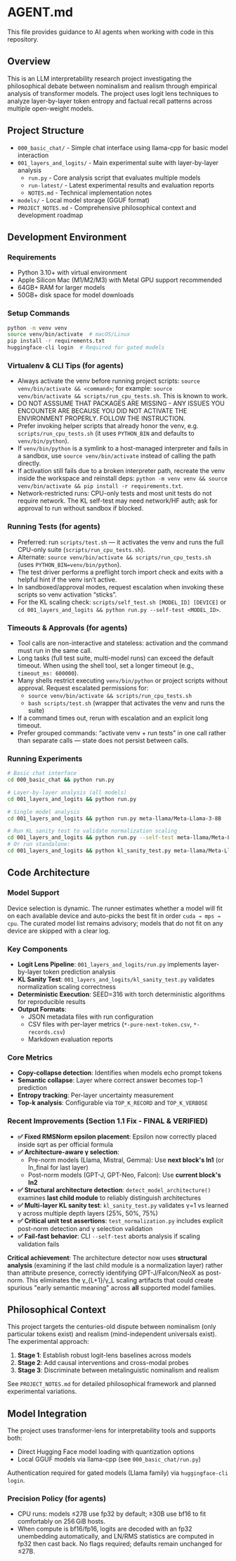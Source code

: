 # AGENT.md

This file provides guidance to AI agents when working with code in this repository.

## Overview

This is an LLM interpretability research project investigating the philosophical debate between nominalism and realism through empirical analysis of transformer models. The project uses logit lens techniques to analyze layer-by-layer token entropy and factual recall patterns across multiple open-weight models.

## Project Structure

- `000_basic_chat/` - Simple chat interface using llama-cpp for basic model interaction
- `001_layers_and_logits/` - Main experimental suite with layer-by-layer analysis
  - `run.py` - Core analysis script that evaluates multiple models
  - `run-latest/` - Latest experimental results and evaluation reports
  - `NOTES.md` - Technical implementation notes
- `models/` - Local model storage (GGUF format)
- `PROJECT_NOTES.md` - Comprehensive philosophical context and development roadmap

## Development Environment

### Requirements
- Python 3.10+ with virtual environment
- Apple Silicon Mac (M1/M2/M3) with Metal GPU support recommended
- 64GB+ RAM for larger models
- 50GB+ disk space for model downloads

### Setup Commands
```bash
python -m venv venv
source venv/bin/activate  # macOS/Linux
pip install -r requirements.txt
huggingface-cli login  # Required for gated models
```

### Virtualenv & CLI Tips (for agents)
- Always activate the venv before running project scripts: `source venv/bin/activate && <command>`; for example: `source venv/bin/activate && scripts/run_cpu_tests.sh`. This is known to work.
- DO NOT ASSSUME THAT PACKAGES ARE MISSING - ANY ISSUES YOU ENCOUNTER ARE BECAUSE YOU DID NOT ACTIVATE THE ENVIRONMENT PROPERLY. FOLLOW THE INSTRUCTION.
- Prefer invoking helper scripts that already honor the venv, e.g. `scripts/run_cpu_tests.sh` (it uses `PYTHON_BIN` and defaults to `venv/bin/python`).
- If `venv/bin/python` is a symlink to a host-managed interpreter and fails in a sandbox, use `source venv/bin/activate` instead of calling the path directly.
- If activation still fails due to a broken interpreter path, recreate the venv inside the workspace and reinstall deps: `python -m venv venv && source venv/bin/activate && pip install -r requirements.txt`.
- Network-restricted runs: CPU-only tests and most unit tests do not require network. The KL self-test may need network/HF auth; ask for approval to run without sandbox if blocked.

### Running Tests (for agents)
- Preferred: run `scripts/test.sh` — it activates the venv and runs the full CPU-only suite (`scripts/run_cpu_tests.sh`).
- Alternate: `source venv/bin/activate && scripts/run_cpu_tests.sh` (uses `PYTHON_BIN=venv/bin/python`).
- The test driver performs a preflight torch import check and exits with a helpful hint if the venv isn’t active.
- In sandboxed/approval modes, request escalation when invoking these scripts so venv activation “sticks”.
- For the KL scaling check: `scripts/self_test.sh [MODEL_ID] [DEVICE]` or `cd 001_layers_and_logits && python run.py --self-test <MODEL_ID>`.

### Timeouts & Approvals (for agents)
- Tool calls are non-interactive and stateless: activation and the command must run in the same call.
- Long tasks (full test suite, multi-model runs) can exceed the default timeout. When using the shell tool, set a longer timeout (e.g., `timeout_ms: 600000`).
- Many shells restrict executing `venv/bin/python` or project scripts without approval. Request escalated permissions for:
  - `source venv/bin/activate && scripts/run_cpu_tests.sh`
  - `bash scripts/test.sh` (wrapper that activates the venv and runs the suite)
- If a command times out, rerun with escalation and an explicit long timeout.
- Prefer grouped commands: “activate venv + run tests” in one call rather than separate calls — state does not persist between calls.

### Running Experiments
```bash
# Basic chat interface
cd 000_basic_chat && python run.py

# Layer-by-layer analysis (all models)
cd 001_layers_and_logits && python run.py

# Single model analysis
cd 001_layers_and_logits && python run.py meta-llama/Meta-Llama-3-8B

# Run KL sanity test to validate normalization scaling
cd 001_layers_and_logits && python run.py --self-test meta-llama/Meta-Llama-3-8B
# Or run standalone:
cd 001_layers_and_logits && python kl_sanity_test.py meta-llama/Meta-Llama-3-8B
```

## Code Architecture

### Model Support
Device selection is dynamic. The runner estimates whether a model will fit on each available device and auto-picks the best fit in order `cuda → mps → cpu`. The curated model list remains advisory; models that do not fit on any device are skipped with a clear log.

### Key Components
- **Logit Lens Pipeline**: `001_layers_and_logits/run.py` implements layer-by-layer token prediction analysis
- **KL Sanity Test**: `001_layers_and_logits/kl_sanity_test.py` validates normalization scaling correctness
- **Deterministic Execution**: SEED=316 with torch deterministic algorithms for reproducible results
- **Output Formats**: 
  - JSON metadata files with run configuration
  - CSV files with per-layer metrics (`*-pure-next-token.csv`, `*-records.csv`)
  - Markdown evaluation reports

### Core Metrics
- **Copy-collapse detection**: Identifies when models echo prompt tokens
- **Semantic collapse**: Layer where correct answer becomes top-1 prediction
- **Entropy tracking**: Per-layer uncertainty measurement
- **Top-k analysis**: Configurable via `TOP_K_RECORD` and `TOP_K_VERBOSE`

### Recent Improvements (Section 1.1 Fix - FINAL & VERIFIED)
- **✅ Fixed RMSNorm epsilon placement**: Epsilon now correctly placed inside sqrt as per official formula
- **✅ Architecture-aware γ selection**: 
  - Pre-norm models (Llama, Mistral, Gemma): Use **next block's ln1** (or ln_final for last layer)
  - Post-norm models (GPT-J, GPT-Neo, Falcon): Use **current block's ln2**
- **✅ Structural architecture detection**: `detect_model_architecture()` examines **last child module** to reliably distinguish architectures
- **✅ Multi-layer KL sanity test**: `kl_sanity_test.py` validates γ=1 vs learned γ across multiple depth layers (25%, 50%, 75%)
- **✅ Critical unit test assertions**: `test_normalization.py` includes explicit post-norm detection and γ selection validation
- **✅ Fail-fast behavior**: CLI `--self-test` aborts analysis if scaling validation fails

**Critical achievement**: The architecture detector now uses **structural analysis** (examining if the last child module is a normalization layer) rather than attribute presence, correctly identifying GPT-J/Falcon/NeoX as post-norm. This eliminates the γ_{L+1}/γ_L scaling artifacts that could create spurious "early semantic meaning" across **all** supported model families.

## Philosophical Context

This project targets the centuries-old dispute between nominalism (only particular tokens exist) and realism (mind-independent universals exist). The experimental approach:

1. **Stage 1**: Establish robust logit-lens baselines across models
2. **Stage 2**: Add causal interventions and cross-modal probes
3. **Stage 3**: Discriminate between metalinguistic nominalism and realism

See `PROJECT_NOTES.md` for detailed philosophical framework and planned experimental variations.

## Model Integration

The project uses transformer-lens for interpretability tools and supports both:
- Direct Hugging Face model loading with quantization options
- Local GGUF models via llama-cpp (see `000_basic_chat/run.py`)

Authentication required for gated models (Llama family) via `huggingface-cli login`.

### Precision Policy (for agents)
- CPU runs: models ≤27B use fp32 by default; ≥30B use bf16 to fit comfortably on 256 GiB hosts.
- When compute is bf16/fp16, logits are decoded with an fp32 unembedding automatically, and LN/RMS statistics are computed in fp32 then cast back. No flags required; defaults remain unchanged for ≤27B.
